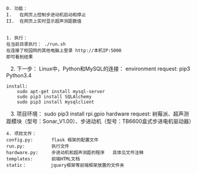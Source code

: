     0. 功能：
	I.   在网页上控制步进动机启动和停止
	II.  在网页上实时显示超声测距数值


    1. 执行：
	在当前目录执行： ./run.sh
	在连接了校园网的其他电脑上登录 http://本机IP:5000
	即可看到结果

    2. 下一步： Linux中，Python和MySQL的连接：
	environment request:
		pip3
		Python3.4
		
	install:
		sudo apt-get install mysql-server
		sudo pip3 install SQLAlchemy
		sudo pip3 install mysqlclient

    3. 项目环境：
		sudo pip3 install rpi.gpio
		hardware request: 树莓派、超声测距模块（型号：Sonar_V1.00）、步进动机（型号：TB6600盒式步进电机驱动器）

    4. 项目文件：
	config.py:       flask 框架的配置文件
	run.py:          执行文件
	hardware.py:     步进动机和超声测距的程序	具体见文件注释
	templates:       前端HTML文档
	static：         jquery框架等前端框架放置的文件夹
